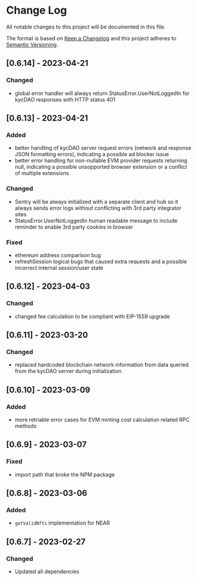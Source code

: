 # Change Log

All notable changes to this project will be documented in this file.

The format is based on [Keep a Changelog](http://keepachangelog.com/)
and this project adheres to [Semantic Versioning](http://semver.org/).

## [0.6.14] - 2023-04-21

### Changed
- global error handler will always return StatusError.UserNotLoggedIn for kycDAO responses with HTTP status 401

## [0.6.13] - 2023-04-21

### Added
- better handling of kycDAO server request errors (network and response JSON formatting errors), indicating a possible ad blocker issue
- better error handling for non-nullable EVM provider requests returning null, indicating a possible unsopported browser extension or a conflict of multiple extensions

### Changed
- Sentry will be always initialized with a separate client and hub so it always sends error logs without conflicting with 3rd party integrator sites
- StatusError.UserNotLoggedIn human readable message to include reminder to enable 3rd party cookies in browser

### Fixed
- ethereum address comparison bug
- refreshSession logical bugs that caused extra requests and a possible incorrect internal session/user state

## [0.6.12] - 2023-04-03

### Changed
- changed fee calculation to be compliant with EIP-1559 upgrade

## [0.6.11] - 2023-03-20

### Changed
- replaced hardcoded blockchain network information from data queried from the kycDAO server during initialization

## [0.6.10] - 2023-03-09

### Added
- more retriable error cases for EVM minting cost calculation related RPC methods

## [0.6.9] - 2023-03-07

### Fixed
- import path that broke the NPM package

## [0.6.8] - 2023-03-06

### Added
- `getValidNfts` implementation for NEAR

## [0.6.7] - 2023-02-27

### Changed

- Updated all dependencies
